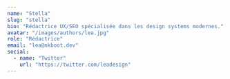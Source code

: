 ```yaml
---
name: "Stella"
slug: "stella"
bio: "Rédactrice UX/SEO spécialisée dans les design systems modernes."
avatar: "/images/authors/lea.jpg"
role: "Rédactrice"
email: "lea@nkboot.dev"
social:
  - name: "Twitter"
    url: "https://twitter.com/leadesign"
---
```

